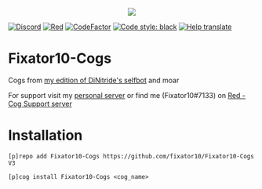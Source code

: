 <p align="center">
    <img src="https://Moeka.is-a-good-waifu.com/u2P2sMM.png">
</p>

[![Discord](https://img.shields.io/discord/221158719025709056.svg?style=for-the-badge&logo=discord)](https://invite.gg/fixator10)
[![Red](https://img.shields.io/badge/Red-DiscordBot-red.svg?style=for-the-badge)](https://github.com/Cog-Creators/Red-DiscordBot)
[![CodeFactor](https://www.codefactor.io/repository/github/fixator10/fixator10-cogs/badge?style=for-the-badge)](https://www.codefactor.io/repository/github/fixator10/fixator10-cogs)
[![Code style: black](https://img.shields.io/badge/code%20style-black-000000.svg?style=for-the-badge)](https://github.com/ambv/black)
[![Help translate](https://img.shields.io/badge/Translate-on%20poedit-brightgreen.svg?style=for-the-badge)](https://poeditor.com/join/project/sZBG4IoZ01)


# Fixator10-Cogs
Cogs from [my edition of DiNitride's selfbot](https://github.com/fixator10/Discord-Self-Bot) and moar

For support visit my [personal server](https://invite.gg/fixator10) or find me (Fixator10#7133) on [Red - Cog Support server](https://discord.gg/GET4DVk)

# Installation
`[p]repo add Fixator10-Cogs https://github.com/fixator10/Fixator10-Cogs V3`

`[p]cog install Fixator10-Cogs <cog_name>`
